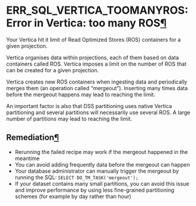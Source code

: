 ERR\_SQL\_VERTICA\_TOOMANYROS: Error in Vertica: too many ROS[¶](#err-sql-vertica-toomanyros-error-in-vertica-too-many-ros "Permalink to this heading")
=======================================================================================================================================================


Your Vertica hit it limit of Read Optimized Stores (ROS) containers for a given projection.


Vertica organises data within projections, each of them based on data containers called ROS.
Vertica imposes a limit on the number of ROS that can be created for a given projection.


Vertica creates new ROS containers when ingesting data and periodically merges them
(an operation called “mergeout”). Inserting many times data before the mergeout happens
may lead to reaching the limit.


An important factor is also that DSS partitioning uses native Vertica partitioning and several
partitions will necessarily use several ROS. A large number of partitions may lead to
reaching the limit.



Remediation[¶](#remediation "Permalink to this heading")
--------------------------------------------------------


* Rerunning the failed recipe may work if the mergeout happened in the meantime
* You can avoid adding frequently data before the mergeout can happen
* Your database administrator can manually trigger the mergeout by running the SQL:
`SELECT DO_TM_TASK('mergeout');`
* If your dataset contains many small partitions, you can avoid this issue and improve
performance by using less fine\-grained partitioning schemes (for example by day rather than hour)
